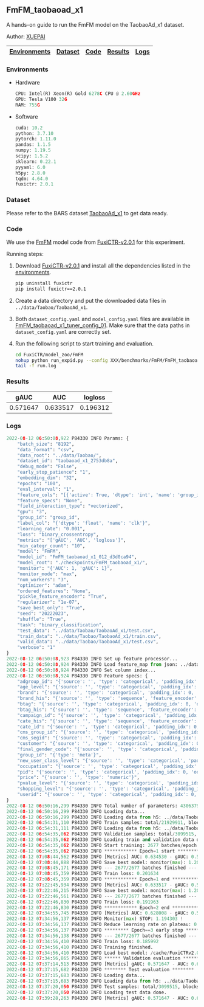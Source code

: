 ## FmFM_taobaoad_x1

A hands-on guide to run the FmFM model on the TaobaoAd_x1 dataset.

Author: [XUEPAI](https://github.com/xue-pai)


| [Environments](#Environments) | [Dataset](#Dataset) | [Code](#Code) | [Results](#Results) | [Logs](#Logs) |
|:-----------------------------:|:-----------:|:--------:|:--------:|-------|
### Environments
+ Hardware

  ```python
  CPU: Intel(R) Xeon(R) Gold 6278C CPU @ 2.60GHz
  GPU: Tesla V100 32G
  RAM: 755G

  ```

+ Software

  ```python
  cuda: 10.2
  python: 3.7.10
  pytorch: 1.11.0
  pandas: 1.1.5
  numpy: 1.19.5
  scipy: 1.5.2
  sklearn: 0.22.1
  pyyaml: 6.0
  h5py: 2.8.0
  tqdm: 4.64.0
  fuxictr: 2.0.1

  ```

### Dataset
Please refer to the BARS dataset [TaobaoAd_x1](https://github.com/openbenchmark/BARS/blob/main/datasets/Taobao#TaobaoAd_x1) to get data ready.

### Code

We use the [FmFM](https://github.com/xue-pai/FuxiCTR/blob/v2.0.1/model_zoo/FmFM) model code from [FuxiCTR-v2.0.1](https://github.com/xue-pai/FuxiCTR/tree/v2.0.1) for this experiment.

Running steps:

1. Download [FuxiCTR-v2.0.1](https://github.com/xue-pai/FuxiCTR/archive/refs/tags/v2.0.1.zip) and install all the dependencies listed in the [environments](#environments).
    
    ```bash
    pip uninstall fuxictr
    pip install fuxictr==2.0.1
    ```

2. Create a data directory and put the downloaded data files in `../data/Taobao/TaobaoAd_x1`.

3. Both `dataset_config.yaml` and `model_config.yaml` files are available in [FmFM_taobaoad_x1_tuner_config_01](./FmFM_taobaoad_x1_tuner_config_01). Make sure that the data paths in `dataset_config.yaml` are correctly set.

4. Run the following script to start training and evaluation.

    ```bash
    cd FuxiCTR/model_zoo/FmFM
    nohup python run_expid.py --config XXX/benchmarks/FmFM/FmFM_taobaoad_x1_tuner_config_01 --expid FmFM_taobaoad_x1_012_d3d0ca94 --gpu 0 > run.log &
    tail -f run.log
    ```

### Results

| gAUC | AUC | logloss  |
|:--------------------:|:--------------------:|:--------------------:|
| 0.571647 | 0.633517 | 0.196312  |


### Logs
```python
2022-08-12 06:50:08,922 P84330 INFO Params: {
    "batch_size": "8192",
    "data_format": "csv",
    "data_root": "../data/Taobao/",
    "dataset_id": "taobaoad_x1_2753db8a",
    "debug_mode": "False",
    "early_stop_patience": "1",
    "embedding_dim": "32",
    "epochs": "100",
    "eval_interval": "1",
    "feature_cols": "[{'active': True, 'dtype': 'int', 'name': 'group_id', 'preprocess': 'copy_from(userid)', 'remap': False, 'type': 'meta'}, {'active': True, 'dtype': 'str', 'name': ['userid', 'cms_segid', 'cms_group_id', 'final_gender_code', 'age_level', 'pvalue_level', 'shopping_level', 'occupation', 'new_user_class_level', 'adgroup_id', 'cate_id', 'campaign_id', 'customer', 'brand', 'pid', 'btag'], 'type': 'categorical'}, {'active': True, 'dtype': 'float', 'name': 'price', 'type': 'numeric'}, {'active': True, 'dtype': 'str', 'max_len': 50, 'name': 'cate_his', 'padding': 'pre', 'share_embedding': 'cate_id', 'splitter': '^', 'type': 'sequence'}, {'active': True, 'dtype': 'str', 'max_len': 50, 'name': 'brand_his', 'padding': 'pre', 'share_embedding': 'brand', 'splitter': '^', 'type': 'sequence'}, {'active': True, 'dtype': 'str', 'max_len': 50, 'name': 'btag_his', 'padding': 'pre', 'share_embedding': 'btag', 'splitter': '^', 'type': 'sequence'}]",
    "feature_specs": "None",
    "field_interaction_type": "vectorized",
    "gpu": "3",
    "group_id": "group_id",
    "label_col": "{'dtype': 'float', 'name': 'clk'}",
    "learning_rate": "0.001",
    "loss": "binary_crossentropy",
    "metrics": "['gAUC', 'AUC', 'logloss']",
    "min_categr_count": "10",
    "model": "FmFM",
    "model_id": "FmFM_taobaoad_x1_012_d3d0ca94",
    "model_root": "./checkpoints/FmFM_taobaoad_x1/",
    "monitor": "{'AUC': 1, 'gAUC': 1}",
    "monitor_mode": "max",
    "num_workers": "3",
    "optimizer": "adam",
    "ordered_features": "None",
    "pickle_feature_encoder": "True",
    "regularizer": "1e-07",
    "save_best_only": "True",
    "seed": "20222023",
    "shuffle": "True",
    "task": "binary_classification",
    "test_data": "../data/Taobao/TaobaoAd_x1/test.csv",
    "train_data": "../data/Taobao/TaobaoAd_x1/train.csv",
    "valid_data": "../data/Taobao/TaobaoAd_x1/test.csv",
    "verbose": "1"
}
2022-08-12 06:50:08,923 P84330 INFO Set up feature processor...
2022-08-12 06:50:08,924 P84330 INFO Load feature_map from json: ../data/Taobao/taobaoad_x1_2753db8a/feature_map.json
2022-08-12 06:50:08,924 P84330 INFO Set column index...
2022-08-12 06:50:08,924 P84330 INFO Feature specs: {
    "adgroup_id": "{'source': '', 'type': 'categorical', 'padding_idx': 0, 'oov_idx': 246850, 'vocab_size': 246851}",
    "age_level": "{'source': '', 'type': 'categorical', 'padding_idx': 0, 'oov_idx': 8, 'vocab_size': 9}",
    "brand": "{'source': '', 'type': 'categorical', 'padding_idx': 0, 'oov_idx': 308869, 'vocab_size': 308870}",
    "brand_his": "{'source': '', 'type': 'sequence', 'feature_encoder': 'layers.MaskedAveragePooling()', 'share_embedding': 'brand', 'padding_idx': 0, 'oov_idx': 308869, 'vocab_size': 308870, 'max_len': 50}",
    "btag": "{'source': '', 'type': 'categorical', 'padding_idx': 0, 'oov_idx': 5, 'vocab_size': 6}",
    "btag_his": "{'source': '', 'type': 'sequence', 'feature_encoder': 'layers.MaskedAveragePooling()', 'share_embedding': 'btag', 'padding_idx': 0, 'oov_idx': 5, 'vocab_size': 6, 'max_len': 50}",
    "campaign_id": "{'source': '', 'type': 'categorical', 'padding_idx': 0, 'oov_idx': 191770, 'vocab_size': 191771}",
    "cate_his": "{'source': '', 'type': 'sequence', 'feature_encoder': 'layers.MaskedAveragePooling()', 'share_embedding': 'cate_id', 'padding_idx': 0, 'oov_idx': 11329, 'vocab_size': 11330, 'max_len': 50}",
    "cate_id": "{'source': '', 'type': 'categorical', 'padding_idx': 0, 'oov_idx': 11329, 'vocab_size': 11330}",
    "cms_group_id": "{'source': '', 'type': 'categorical', 'padding_idx': 0, 'oov_idx': 14, 'vocab_size': 15}",
    "cms_segid": "{'source': '', 'type': 'categorical', 'padding_idx': 0, 'oov_idx': 98, 'vocab_size': 99}",
    "customer": "{'source': '', 'type': 'categorical', 'padding_idx': 0, 'oov_idx': 132135, 'vocab_size': 132136}",
    "final_gender_code": "{'source': '', 'type': 'categorical', 'padding_idx': 0, 'oov_idx': 3, 'vocab_size': 4}",
    "group_id": "{'type': 'meta'}",
    "new_user_class_level": "{'source': '', 'type': 'categorical', 'padding_idx': 0, 'oov_idx': 6, 'vocab_size': 7}",
    "occupation": "{'source': '', 'type': 'categorical', 'padding_idx': 0, 'oov_idx': 3, 'vocab_size': 4}",
    "pid": "{'source': '', 'type': 'categorical', 'padding_idx': 0, 'oov_idx': 3, 'vocab_size': 4}",
    "price": "{'source': '', 'type': 'numeric'}",
    "pvalue_level": "{'source': '', 'type': 'categorical', 'padding_idx': 0, 'oov_idx': 5, 'vocab_size': 6}",
    "shopping_level": "{'source': '', 'type': 'categorical', 'padding_idx': 0, 'oov_idx': 4, 'vocab_size': 5}",
    "userid": "{'source': '', 'type': 'categorical', 'padding_idx': 0, 'oov_idx': 403957, 'vocab_size': 403958}"
}
2022-08-12 06:50:16,299 P84330 INFO Total number of parameters: 43063795.
2022-08-12 06:50:16,299 P84330 INFO Loading data...
2022-08-12 06:50:16,299 P84330 INFO Loading data from h5: ../data/Taobao/taobaoad_x1_2753db8a/train.h5
2022-08-12 06:54:31,110 P84330 INFO Train samples: total/21929911, blocks/1
2022-08-12 06:54:31,111 P84330 INFO Loading data from h5: ../data/Taobao/taobaoad_x1_2753db8a/valid.h5
2022-08-12 06:54:35,062 P84330 INFO Validation samples: total/3099515, blocks/1
2022-08-12 06:54:35,062 P84330 INFO Loading train and validation data done.
2022-08-12 06:54:35,062 P84330 INFO Start training: 2677 batches/epoch
2022-08-12 06:54:35,062 P84330 INFO ************ Epoch=1 start ************
2022-08-12 07:08:44,562 P84330 INFO [Metrics] AUC: 0.634530 - gAUC: 0.568139
2022-08-12 07:08:44,888 P84330 INFO Save best model: monitor(max): 1.202669
2022-08-12 07:08:45,171 P84330 INFO --- 2677/2677 batches finished ---
2022-08-12 07:08:45,359 P84330 INFO Train loss: 0.201634
2022-08-12 07:08:45,359 P84330 INFO ************ Epoch=1 end ************
2022-08-12 07:22:45,934 P84330 INFO [Metrics] AUC: 0.633517 - gAUC: 0.571647
2022-08-12 07:22:46,215 P84330 INFO Save best model: monitor(max): 1.205164
2022-08-12 07:22:46,561 P84330 INFO --- 2677/2677 batches finished ---
2022-08-12 07:22:46,830 P84330 INFO Train loss: 0.191963
2022-08-12 07:22:46,830 P84330 INFO ************ Epoch=2 end ************
2022-08-12 07:34:55,745 P84330 INFO [Metrics] AUC: 0.628008 - gAUC: 0.566295
2022-08-12 07:34:56,137 P84330 INFO Monitor(max) STOP: 1.194303 !
2022-08-12 07:34:56,137 P84330 INFO Reduce learning rate on plateau: 0.000100
2022-08-12 07:34:56,137 P84330 INFO ********* Epoch==3 early stop *********
2022-08-12 07:34:56,138 P84330 INFO --- 2677/2677 batches finished ---
2022-08-12 07:34:56,410 P84330 INFO Train loss: 0.185992
2022-08-12 07:34:56,410 P84330 INFO Training finished.
2022-08-12 07:34:56,410 P84330 INFO Load best model: /cache/FuxiCTRv2.0/benchmark/checkpoints/FmFM_taobaoad_x1/taobaoad_x1_2753db8a/FmFM_taobaoad_x1_012_d3d0ca94.model
2022-08-12 07:34:56,865 P84330 INFO ****** Validation evaluation ******
2022-08-12 07:37:14,513 P84330 INFO [Metrics] gAUC: 0.571647 - AUC: 0.633517 - logloss: 0.196312
2022-08-12 07:37:15,682 P84330 INFO ******** Test evaluation ********
2022-08-12 07:37:15,683 P84330 INFO Loading data...
2022-08-12 07:37:15,683 P84330 INFO Loading data from h5: ../data/Taobao/taobaoad_x1_2753db8a/test.h5
2022-08-12 07:37:20,050 P84330 INFO Test samples: total/3099515, blocks/1
2022-08-12 07:37:20,050 P84330 INFO Loading test data done.
2022-08-12 07:39:28,263 P84330 INFO [Metrics] gAUC: 0.571647 - AUC: 0.633517 - logloss: 0.196312

```
